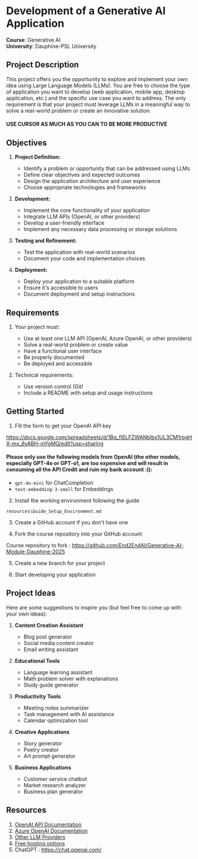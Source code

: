 # Development of a Generative AI Application

**Course**: Generative AI  
**University**: Dauphine-PSL University

## Project Description

This project offers you the opportunity to explore and implement your own idea using Large Language Models (LLMs). You are free to choose the type of application you want to develop (web application, mobile app, desktop application, etc.) and the specific use case you want to address. The only requirement is that your project must leverage LLMs in a meaningful way to solve a real-world problem or create an innovative solution.

####  USE CURSOR AS MUCH AS YOU CAN TO BE MORE PRODUCTIVE

## Objectives

1. **Project Definition:**
   - Identify a problem or opportunity that can be addressed using LLMs
   - Define clear objectives and expected outcomes
   - Design the application architecture and user experience
   - Choose appropriate technologies and frameworks

2. **Development:**
   - Implement the core functionality of your application
   - Integrate LLM APIs (OpenAI, or other providers)
   - Develop a user-friendly interface
   - Implement any necessary data processing or storage solutions

3. **Testing and Refinement:**
   - Test the application with real-world scenarios
   - Document your code and implementation choices

4. **Deployment:**
   - Deploy your application to a suitable platform
   - Ensure it's accessible to users
   - Document deployment and setup instructions

## Requirements

1. Your project must:
   - Use at least one LLM API (OpenAI, Azure OpenAI, or other providers)
   - Solve a real-world problem or create value
   - Have a functional user interface
   - Be properly documented
   - Be deployed and accessible

2. Technical requirements:
   - Use version control (Git)
   - Include a README with setup and usage instructions

## Getting Started

1. Fill the form to get your OpenAI API key

https://docs.google.com/spreadsheets/d/1Bq_fIELFZWANblbx1UL3CM1rpgHX-mx_8yABH-mYgMQ/edit?usp=sharing

#### Please only use the following models from OpenAI (the other models, especially GPT-4o or GPT-o1, are too expensive and will result in consuming all the API Credit and ruin my bank account :():

- `gpt-4o-mini` for ChatCompletion
- `text-embedding-3-small` for Embeddings

2. Install the working environment following the guide

`resources\Guide_Setup_Environment.md`

3. Create a GitHub account if you don't have one

4. Fork the course repository into your GitHub account

Course repository to fork : https://github.com/End2EndAI/Generative-AI-Module-Dauphine-2025

5. Create a new branch for your project

6. Start developing your application

## Project Ideas

Here are some suggestions to inspire you (but feel free to come up with your own ideas):

1. **Content Creation Assistant**
   - Blog post generator
   - Social media content creator
   - Email writing assistant

2. **Educational Tools**
   - Language learning assistant
   - Math problem solver with explanations
   - Study guide generator

3. **Productivity Tools**
   - Meeting notes summarizer
   - Task management with AI assistance
   - Calendar optimization tool

4. **Creative Applications**
   - Story generator
   - Poetry creator
   - Art prompt generator

5. **Business Applications**
   - Customer service chatbot
   - Market research analyzer
   - Business plan generator

## Resources

1. [OpenAI API Documentation](https://platform.openai.com/docs/overview)
2. [Azure OpenAI Documentation](https://learn.microsoft.com/en-us/azure/ai-services/openai/)
3. [Other LLM Providers](https://github.com/EgoAlpha/prompt-in-context-learning/blob/main/awesome-llm-providers.md)
4. [Free hosting options](https://www.pythonanywhere.com)
5. ChatGPT : https://chat.openai.com/
